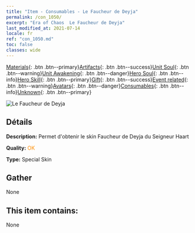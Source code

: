 ```yaml
---
title: "Item - Consumables - Le Faucheur de Deyja"
permalink: /con_1050/
excerpt: "Era of Chaos  Le Faucheur de Deyja"
last_modified_at: 2021-07-14
locale: fr
ref: "con_1050.md"
toc: false
classes: wide
---
```

 [Materials](/ItemsFR/){: .btn .btn--primary}[Artifacts](/ItemsFR/Artifacts/){: .btn .btn--success}[Unit Soul](/ItemsFR/UnitSoul/){: .btn .btn--warning}[Unit Awakening](/ItemsFR/UnitAwakening/){: .btn .btn--danger}[Hero Soul](/ItemsFR/HeroSoul/){: .btn .btn--info}[Hero Skill](/ItemsFR/HeroSkill/){: .btn .btn--primary}[Gift](/ItemsFR/Gift/){: .btn .btn--success}[Event related](/ItemsFR/Events/){: .btn .btn--warning}[Avatars](/ItemsFR/Avatars/){: .btn .btn--danger}[Consumables](/ItemsFR/Consumables/){: .btn .btn--info}[Unknown](/ItemsFR/Unknown/){: .btn .btn--primary}

 ![Le Faucheur de Deyja](/images/h/h_LordHaart4.jpg)

## Détails
 **Description:** Permet d'obtenir le skin Faucheur de Deyja du Seigneur Haart

 **Quality:** <span style="color: #FF8C00">OK</span>

 **Type:** Special Skin

## Gather

  None

## This item contains:

  None

